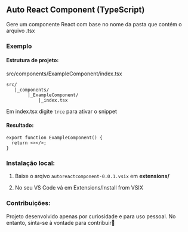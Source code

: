 ## Auto React Component (TypeScript)

Gere um componente React com base no nome da pasta que contém o arquivo .tsx

### Exemplo

#### Estrutura de projeto:

src/components/ExampleComponent/index.tsx

```
src/
   |_components/
        |_ExampleComponent/
            |_index.tsx
```

Em index.tsx digite `trce` para ativar o snippet

#### Resultado:

```
export function ExampleComponent() {
  return <></>;
}
```

### Instalação local:

1. Baixe o arqivo `autoreactcomponent-0.0.1.vsix` em **extensions/**

2. No seu VS Code vá em Extensions/Install from VSIX

### Contribuições:
Projeto desenvolvido apenas por curiosidade e para uso pessoal. No entanto, sinta-se à vontade para contribuir👊
